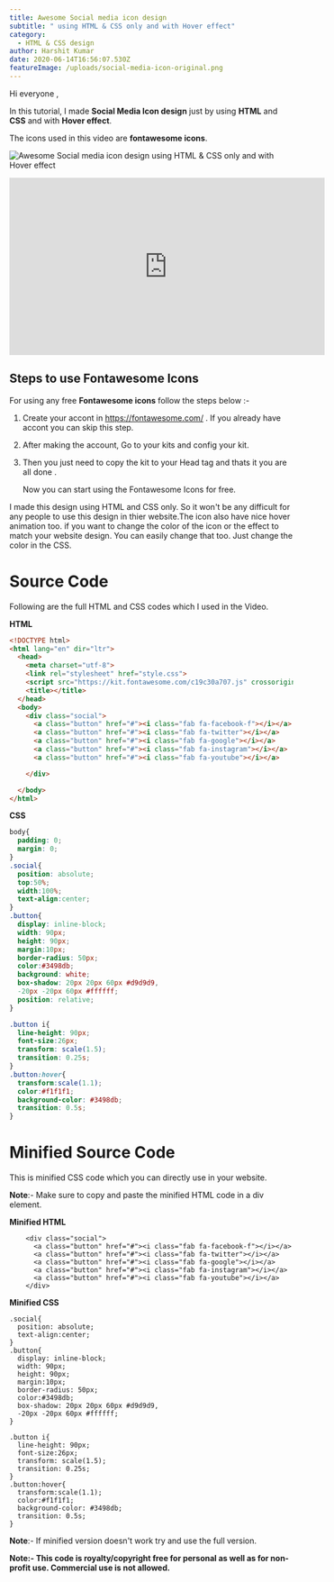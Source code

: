 ```yaml
---
title: Awesome Social media icon design
subtitle: " using HTML & CSS only and with Hover effect"
category:
  - HTML & CSS design
author: Harshit Kumar
date: 2020-06-14T16:56:07.530Z
featureImage: /uploads/social-media-icon-original.png
---
```

Hi everyone ,

In this tutorial, I made **Social Media Icon design** just by using **HTML** and **CSS** and with **Hover effect**.

The icons used in this video are  **fontawesome icons**.

![Awesome Social media icon design  using HTML & CSS only and with Hover effect](/uploads/social-media-icon-original.png "Awesome Social media icon design  using HTML & CSS only and with Hover effect")

<iframe width="560" height="315" src="https://www.youtube.com/embed/Y5TR-Jkdzj0" frameborder="0" allow="accelerometer; autoplay; encrypted-media; gyroscope; picture-in-picture" allowfullscreen></iframe> 

## Steps to use Fontawesome Icons

 For using any free **Fontawesome icons** follow the steps below :-

1. Create your accont in <https://fontawesome.com/> . If  you already have accont you  can skip this step.
2. After making the account, Go to your kits and config your kit.
3. Then you just need to copy the kit to your Head tag and thats it you are all done .

   Now you can start using the Fontawesome Icons for free.

I made this design using HTML and CSS only. So it won't be any difficult for any people to use this design in thier website.The icon also have nice hover animation too. if you want to change the color of the icon or the effect to match your website design. You can easily change that too. Just change the color in the CSS.

# Source Code

Following are the full HTML and CSS codes which I used in the Video.

**HTML**

```html
<!DOCTYPE html>
<html lang="en" dir="ltr">
  <head>
    <meta charset="utf-8">
    <link rel="stylesheet" href="style.css">
    <script src="https://kit.fontawesome.com/c19c30a707.js" crossorigin="anonymous"></script>
    <title></title>
  </head>
  <body>
    <div class="social">
      <a class="button" href="#"><i class="fab fa-facebook-f"></i></a>
      <a class="button" href="#"><i class="fab fa-twitter"></i></a>
      <a class="button" href="#"><i class="fab fa-google"></i></a>
      <a class="button" href="#"><i class="fab fa-instagram"></i></a>
      <a class="button" href="#"><i class="fab fa-youtube"></i></a>

    </div>

  </body>
</html>
```

**CSS**

```css
body{
  padding: 0;
  margin: 0;
}
.social{
  position: absolute;
  top:50%;
  width:100%;
  text-align:center;
}
.button{
  display: inline-block;
  width: 90px;
  height: 90px;
  margin:10px;
  border-radius: 50px;
  color:#3498db;
  background: white;
  box-shadow: 20px 20px 60px #d9d9d9,
  -20px -20px 60px #ffffff;
  position: relative;
}

.button i{
  line-height: 90px;
  font-size:26px;
  transform: scale(1.5);
  transition: 0.25s;
}
.button:hover{
  transform:scale(1.1);
  color:#f1f1f1;
  background-color: #3498db;
  transition: 0.5s;
}
```

# Minified Source Code

This is minified CSS code which you can directly use in your website.

**Note**:- Make sure to copy and paste the minified HTML code in a div element.

**Minified HTML**

```
    <div class="social">
      <a class="button" href="#"><i class="fab fa-facebook-f"></i></a>
      <a class="button" href="#"><i class="fab fa-twitter"></i></a>
      <a class="button" href="#"><i class="fab fa-google"></i></a>
      <a class="button" href="#"><i class="fab fa-instagram"></i></a>
      <a class="button" href="#"><i class="fab fa-youtube"></i></a>
    </div>
```

**Minified CSS**

```
.social{
  position: absolute;
  text-align:center;
}
.button{
  display: inline-block;
  width: 90px;
  height: 90px;
  margin:10px;
  border-radius: 50px;
  color:#3498db;
  box-shadow: 20px 20px 60px #d9d9d9,
  -20px -20px 60px #ffffff;
}

.button i{
  line-height: 90px;
  font-size:26px;
  transform: scale(1.5);
  transition: 0.25s;
}
.button:hover{
  transform:scale(1.1);
  color:#f1f1f1;
  background-color: #3498db;
  transition: 0.5s;
}
```

**Note**:- If minified version doesn't work try and use the full version.

**Note:- This code is royalty/copyright free for personal as well as for non-profit use. Commercial use is not allowed.**